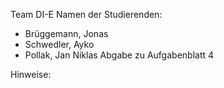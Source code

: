 Team DI-E
Namen der Studierenden:

- Brüggemann, Jonas
- Schwedler, Ayko
- Pollak, Jan Niklas
  Abgabe zu Aufgabenblatt 4

Hinweise:
